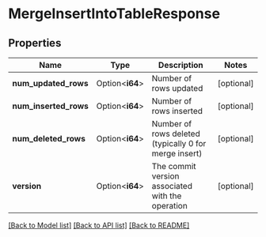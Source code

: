 # MergeInsertIntoTableResponse

## Properties

Name | Type | Description | Notes
------------ | ------------- | ------------- | -------------
**num_updated_rows** | Option<**i64**> | Number of rows updated | [optional]
**num_inserted_rows** | Option<**i64**> | Number of rows inserted | [optional]
**num_deleted_rows** | Option<**i64**> | Number of rows deleted (typically 0 for merge insert) | [optional]
**version** | Option<**i64**> | The commit version associated with the operation | [optional]

[[Back to Model list]](../README.md#documentation-for-models) [[Back to API list]](../README.md#documentation-for-api-endpoints) [[Back to README]](../README.md)


